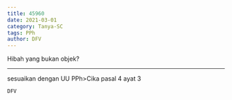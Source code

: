 ```yaml
---
title: 45960
date: 2021-03-01
category: Tanya-SC
tags: PPh
author: DFV
---
```


Hibah yang bukan objek?

---

sesuaikan dengan UU PPh>Cika pasal 4 ayat 3

`DFV`
